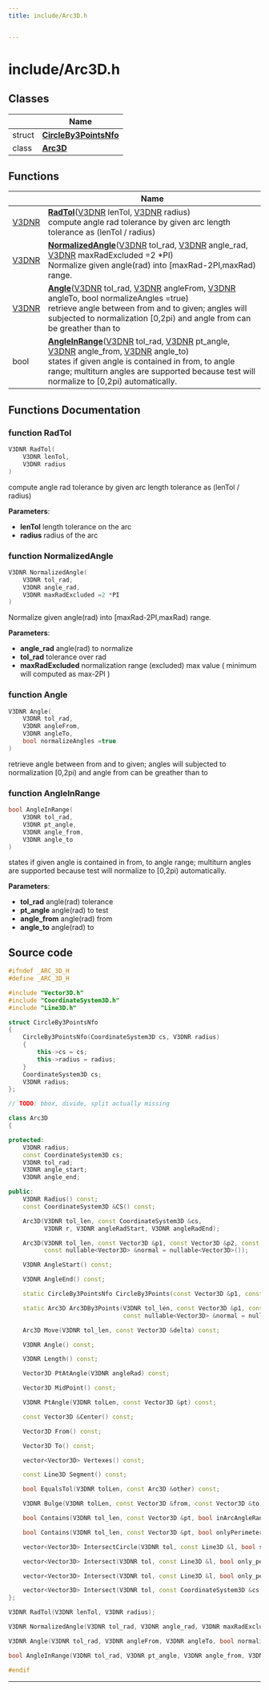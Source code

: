 ```yaml
---
title: include/Arc3D.h


---
```


# include/Arc3D.h








## Classes

|                | Name           |
| -------------- | -------------- |
| struct | **[CircleBy3PointsNfo](https://github.com/devel0/iot-utils/tree/main/data/api/Classes/struct_circle_by3_points_nfo.md)**  |
| class | **[Arc3D](https://github.com/devel0/iot-utils/tree/main/data/api/Classes/class_arc3_d.md)**  |




## Functions

|                | Name           |
| -------------- | -------------- |
| [V3DNR](https://github.com/devel0/iot-utils/tree/main/data/api/Files/_vector3_d_8h.md#define-v3dnr) | **[RadTol](https://github.com/devel0/iot-utils/tree/main/data/api/Files/_arc3_d_8h.md#function-radtol)**([V3DNR](https://github.com/devel0/iot-utils/tree/main/data/api/Files/_vector3_d_8h.md#define-v3dnr) lenTol, [V3DNR](https://github.com/devel0/iot-utils/tree/main/data/api/Files/_vector3_d_8h.md#define-v3dnr) radius) <br>compute angle rad tolerance by given arc length tolerance as (lenTol / radius)  |
| [V3DNR](https://github.com/devel0/iot-utils/tree/main/data/api/Files/_vector3_d_8h.md#define-v3dnr) | **[NormalizedAngle](https://github.com/devel0/iot-utils/tree/main/data/api/Files/_arc3_d_8h.md#function-normalizedangle)**([V3DNR](https://github.com/devel0/iot-utils/tree/main/data/api/Files/_vector3_d_8h.md#define-v3dnr) tol_rad, [V3DNR](https://github.com/devel0/iot-utils/tree/main/data/api/Files/_vector3_d_8h.md#define-v3dnr) angle_rad, [V3DNR](https://github.com/devel0/iot-utils/tree/main/data/api/Files/_vector3_d_8h.md#define-v3dnr) maxRadExcluded =2 *PI) <br>Normalize given angle(rad) into [maxRad-2PI,maxRad) range.  |
| [V3DNR](https://github.com/devel0/iot-utils/tree/main/data/api/Files/_vector3_d_8h.md#define-v3dnr) | **[Angle](https://github.com/devel0/iot-utils/tree/main/data/api/Files/_arc3_d_8h.md#function-angle)**([V3DNR](https://github.com/devel0/iot-utils/tree/main/data/api/Files/_vector3_d_8h.md#define-v3dnr) tol_rad, [V3DNR](https://github.com/devel0/iot-utils/tree/main/data/api/Files/_vector3_d_8h.md#define-v3dnr) angleFrom, [V3DNR](https://github.com/devel0/iot-utils/tree/main/data/api/Files/_vector3_d_8h.md#define-v3dnr) angleTo, bool normalizeAngles =true) <br>retrieve angle between from and to given; angles will subjected to normalization [0,2pi) and angle from can be greather than to  |
| bool | **[AngleInRange](https://github.com/devel0/iot-utils/tree/main/data/api/Files/_arc3_d_8h.md#function-angleinrange)**([V3DNR](https://github.com/devel0/iot-utils/tree/main/data/api/Files/_vector3_d_8h.md#define-v3dnr) tol_rad, [V3DNR](https://github.com/devel0/iot-utils/tree/main/data/api/Files/_vector3_d_8h.md#define-v3dnr) pt_angle, [V3DNR](https://github.com/devel0/iot-utils/tree/main/data/api/Files/_vector3_d_8h.md#define-v3dnr) angle_from, [V3DNR](https://github.com/devel0/iot-utils/tree/main/data/api/Files/_vector3_d_8h.md#define-v3dnr) angle_to) <br>states if given angle is contained in from, to angle range; multiturn angles are supported because test will normalize to [0,2pi) automatically.  |








## Functions Documentation

### function RadTol

```cpp
V3DNR RadTol(
    V3DNR lenTol,
    V3DNR radius
)
```

compute angle rad tolerance by given arc length tolerance as (lenTol / radius) 

**Parameters**: 

  * **lenTol** length tolerance on the arc 
  * **radius** radius of the arc 




























### function NormalizedAngle

```cpp
V3DNR NormalizedAngle(
    V3DNR tol_rad,
    V3DNR angle_rad,
    V3DNR maxRadExcluded =2 *PI
)
```

Normalize given angle(rad) into [maxRad-2PI,maxRad) range. 

**Parameters**: 

  * **angle_rad** angle(rad) to normalize 
  * **tol_rad** tolerance over rad 
  * **maxRadExcluded** normalization range (excluded) max value ( minimum will computed as max-2PI ) 




























### function Angle

```cpp
V3DNR Angle(
    V3DNR tol_rad,
    V3DNR angleFrom,
    V3DNR angleTo,
    bool normalizeAngles =true
)
```

retrieve angle between from and to given; angles will subjected to normalization [0,2pi) and angle from can be greather than to 




























### function AngleInRange

```cpp
bool AngleInRange(
    V3DNR tol_rad,
    V3DNR pt_angle,
    V3DNR angle_from,
    V3DNR angle_to
)
```

states if given angle is contained in from, to angle range; multiturn angles are supported because test will normalize to [0,2pi) automatically. 

**Parameters**: 

  * **tol_rad** angle(rad) tolerance 
  * **pt_angle** angle(rad) to test 
  * **angle_from** angle(rad) from 
  * **angle_to** angle(rad) to 
































## Source code

```cpp
#ifndef _ARC_3D_H
#define _ARC_3D_H

#include "Vector3D.h"
#include "CoordinateSystem3D.h"
#include "Line3D.h"

struct CircleBy3PointsNfo
{
    CircleBy3PointsNfo(CoordinateSystem3D cs, V3DNR radius)
    {
        this->cs = cs;
        this->radius = radius;
    }
    CoordinateSystem3D cs;
    V3DNR radius;
};

// TODO: bbox, divide, split actually missing

class Arc3D
{

protected:
    V3DNR radius;
    const CoordinateSystem3D cs;
    V3DNR tol_rad;
    V3DNR angle_start;
    V3DNR angle_end;

public:
    V3DNR Radius() const;
    const CoordinateSystem3D &CS() const;

    Arc3D(V3DNR tol_len, const CoordinateSystem3D &cs,
          V3DNR r, V3DNR angleRadStart, V3DNR angleRadEnd);

    Arc3D(V3DNR tol_len, const Vector3D &p1, const Vector3D &p2, const Vector3D &p3,
          const nullable<Vector3D> &normal = nullable<Vector3D>());

    V3DNR AngleStart() const;

    V3DNR AngleEnd() const;

    static CircleBy3PointsNfo CircleBy3Points(const Vector3D &p1, const Vector3D &p2, const Vector3D &p3);

    static Arc3D Arc3DBy3Points(V3DNR tol_len, const Vector3D &p1, const Vector3D &p2, const Vector3D &p3,
                                const nullable<Vector3D> &normal = nullable<Vector3D>());

    Arc3D Move(V3DNR tol_len, const Vector3D &delta) const;

    V3DNR Angle() const;

    V3DNR Length() const;

    Vector3D PtAtAngle(V3DNR angleRad) const;

    Vector3D MidPoint() const;

    V3DNR PtAngle(V3DNR tolLen, const Vector3D &pt) const;

    const Vector3D &Center() const;

    Vector3D From() const;

    Vector3D To() const;

    vector<Vector3D> Vertexes() const;

    const Line3D Segment() const;

    bool EqualsTol(V3DNR tolLen, const Arc3D &other) const;

    V3DNR Bulge(V3DNR tolLen, const Vector3D &from, const Vector3D &to, const Vector3D &N) const;

    bool Contains(V3DNR tol_len, const Vector3D &pt, bool inArcAngleRange, bool onlyPerimeter) const;

    bool Contains(V3DNR tol_len, const Vector3D &pt, bool onlyPerimeter) const;

    vector<Vector3D> IntersectCircle(V3DNR tol, const Line3D &l, bool segment_mode = false) const;

    vector<Vector3D> Intersect(V3DNR tol, const Line3D &l, bool only_perimeter, bool segment_mode, bool circle_mode) const;

    vector<Vector3D> Intersect(V3DNR tol, const Line3D &l, bool only_perimeter = true, bool segment_mode = false) const;

    vector<Vector3D> Intersect(V3DNR tol, const CoordinateSystem3D &cs, bool only_perimeter = true) const;
};

V3DNR RadTol(V3DNR lenTol, V3DNR radius);

V3DNR NormalizedAngle(V3DNR tol_rad, V3DNR angle_rad, V3DNR maxRadExcluded = 2 * PI);

V3DNR Angle(V3DNR tol_rad, V3DNR angleFrom, V3DNR angleTo, bool normalizeAngles = true);

bool AngleInRange(V3DNR tol_rad, V3DNR pt_angle, V3DNR angle_from, V3DNR angle_to);

#endif
```


-------------------------------


